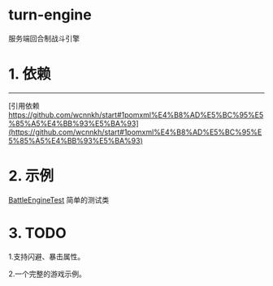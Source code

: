 # turn-engine
服务端回合制战斗引擎

# 1. 依赖
-------------------
[引用依赖 https://github.com/wcnnkh/start#1pomxml%E4%B8%AD%E5%BC%95%E5%85%A5%E4%BB%93%E5%BA%93](https://github.com/wcnnkh/start#1pomxml%E4%B8%AD%E5%BC%95%E5%85%A5%E4%BB%93%E5%BA%93)

# 2. 示例
[BattleEngineTest](https://github.com/wcnnkh/turn-engine/blob/master/turn-engine-core/src/test/java/io/github/wcnnkh/turn/engine/core/test/BattleEngineTest.java)  简单的测试类


# 3. TODO
1.支持闪避、暴击属性。

2.一个完整的游戏示例。

